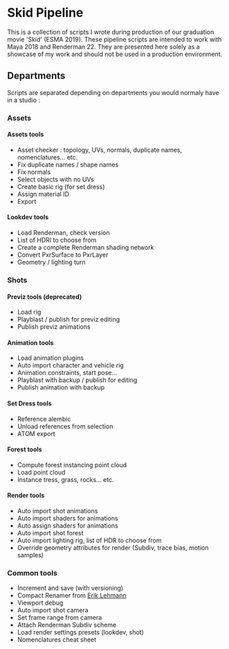 # Skid Pipeline

This is a collection of scripts I wrote during production of our graduation movie 'Skid' (ESMA 2019). These pipeline scripts are intended to work with Maya 2018 and Renderman 22. They are presented here solely as a showcase of my work and should not be used in a production environment.

## Departments
Scripts are separated depending on departments you would normaly have in a studio :

### Assets

#### Assets tools
* Asset checker : topology, UVs, normals, duplicate names, nomenclatures... etc.
* Fix duplicate names / shape names
* Fix normals
* Select objects with no UVs
* Create basic rig (for set dress)
* Assign material ID
* Export

#### Lookdev tools
* Load Renderman, check version
* List of HDRI to choose from
* Create a complete Renderman shading network
* Convert PxrSurface to PxrLayer
* Geometry / lighting turn

### Shots

#### Previz tools (deprecated)
* Load rig
* Playblast / publish for previz editing
* Publish previz animations

#### Animation tools
* Load animation plugins
* Auto import character and vehicle rig
* Animation constraints, start pose...
* Playblast with backup / publish for editing
* Publish animation with backup

#### Set Dress tools
* Reference alembic
* Unload references from selection
* ATOM export

#### Forest tools
* Compute forest instancing point cloud
* Load point cloud
* Instance tress, grass, rocks... etc.

#### Render tools
* Auto import shot animations
* Auto import shaders for animations
* Auto assign shaders for animations
* Auto import shot forest
* Auto import lighting rig, list of HDR to choose from
* Override geometry attributes for render (Subdiv, trace bias, motion samples)

### Common tools
* Increment and save (with versioning)
* Compact Renamer from [Erik Lehmann](https://gumroad.com/eriklehmann)
* Viewport debug
* Auto import shot camera
* Set frame range from camera
* Attach Renderman Subdiv scheme
* Load render settings presets (lookdev, shot)
* Nomenclatures cheat sheet
